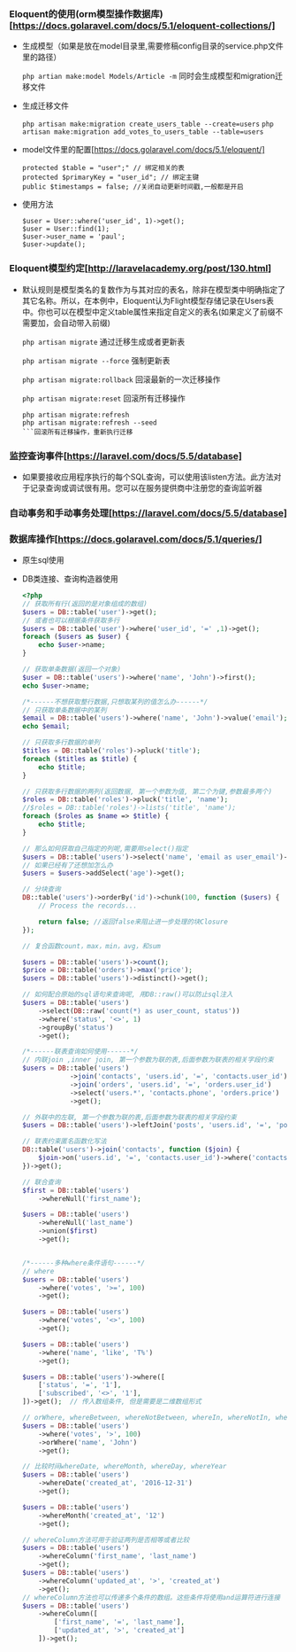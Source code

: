 ### Eloquent的使用(orm模型操作数据库)[https://docs.golaravel.com/docs/5.1/eloquent-collections/]

  - 生成模型（如果是放在model目录里,需要修稿config目录的service.php文件里的路径）
  
    ```php artian make:model Models/Article -m```  同时会生成模型和migration迁移文件
  
  - 生成迁移文件
  
    `php artisan make:migration create_users_table --create=users`
    `php artisan make:migration add_votes_to_users_table --table=users`
  - model文件里的配置[https://docs.golaravel.com/docs/5.1/eloquent/]
  
    ```
    protected $table = "user";" // 绑定相关的表
    protected $primaryKey = "user_id"; // 绑定主键
    public $timestamps = false; //关闭自动更新时间戳,一般都是开启
    
    ```
    
  - 使用方法
  
    ```
    $user = User::where('user_id', 1)->get();
    $user = User::find(1); 
    $user->user_name = 'paul';
    $user->update();
    ```
    
### Eloquent模型约定[http://laravelacademy.org/post/130.html]

  - 默认规则是模型类名的复数作为与其对应的表名，除非在模型类中明确指定了其它名称。所以，在本例中，Eloquent认为Flight模型存储记录在Users表中。你也可以在模型中定义table属性来指定自定义的表名(如果定义了前缀不需要加，会自动带入前缀)
    
    ```php artisan migrate``` 通过迁移生成或者更新表
    
    ```php artisan migrate --force``` 强制更新表
    
    ```php artisan migrate:rollback``` 回滚最新的一次迁移操作
    
    ```php artisan migrate:reset``` 回滚所有迁移操作
    
    ```
    php artisan migrate:refresh
    php artisan migrate:refresh --seed
    ```回滚所有迁移操作，重新执行迁移
    
### 监控查询事件[https://laravel.com/docs/5.5/database]  

  - 如果要接收应用程序执行的每个SQL查询，可以使用该listen方法。此方法对于记录查询或调试很有用。您可以在服务提供商中注册您的查询监听器
  
### 自动事务和手动事务处理[https://laravel.com/docs/5.5/database]

### 数据库操作[https://docs.golaravel.com/docs/5.1/queries/]
    
  - 原生sql使用
   
  - DB类连接、查询构造器使用
  
    ```php
    <?php
    // 获取所有行(返回的是对象组成的数组)
    $users = DB::table('user')->get();
    // 或者也可以根据条件获取多行
    $users = DB::table('user')->where('user_id', '=' ,1)->get();
    foreach ($users as $user) {
        echo $user->name;
    }

    // 获取单条数据(返回一个对象)
    $user = DB::table('users')->where('name', 'John')->first();
    echo $user->name;

    /*------不想获取整行数据,只想取某列的值怎么办------*/
    // 只获取单条数据中的某列
    $email = DB::table('users')->where('name', 'John')->value('email');
    echo $email;

    // 只获取多行数据的单列
    $titles = DB::table('roles')->pluck('title');
    foreach ($titles as $title) {
        echo $title;
    }

    // 只获取多行数据的两列(返回数据, 第一个参数为值, 第二个为键,参数最多两个)
    $roles = DB::table('roles')->pluck('title', 'name');
    //$roles = DB::table('roles')->lists('title', 'name');
    foreach ($roles as $name => $title) {
        echo $title;
    }
    
    // 那么如何获取自己指定的列呢,需要用select()指定
    $users = DB::table('users')->select('name', 'email as user_email')->get();
    // 如果已经有了还想加怎么办
    $users = $users->addSelect('age')->get(); 
    
    // 分块查询
    DB::table('users')->orderBy('id')->chunk(100, function ($users) {
        // Process the records...
    
        return false; //返回false来阻止进一步处理的块Closure
    });

    // 复合函数count，max，min，avg，和sum

    $users = DB::table('users')->count();
    $price = DB::table('orders')->max('price');
    $users = DB::table('users')->distinct()->get();

    // 如何配合原始的sql语句来查询呢, 用DB::raw()可以防止sql注入
    $users = DB::table('users')
        ->select(DB::raw('count(*) as user_count, status'))
        ->where('status', '<>', 1)
        ->groupBy('status')
        ->get();

    /*------联表查询如何使用------*/
    // 内联join ,inner join, 第一个参数为联的表,后面参数为联表的相关字段约束
    $users = DB::table('users')
                ->join('contacts', 'users.id', '=', 'contacts.user_id')
                ->join('orders', 'users.id', '=', 'orders.user_id')
                ->select('users.*', 'contacts.phone', 'orders.price')
                ->get();

    // 外联中的左联, 第一个参数为联的表,后面参数为联表的相关字段约束
    $users = DB::table('users')->leftJoin('posts', 'users.id', '=', 'posts.user_id')->get();

    // 联表约束匿名函数化写法
    DB::table('users')->join('contacts', function ($join) {
        $join->on('users.id', '=', 'contacts.user_id')->where('contacts.user_id', '>', 5);
    })->get();

    // 联合查询
    $first = DB::table('users')
        ->whereNull('first_name');
    
    $users = DB::table('users')
        ->whereNull('last_name')
        ->union($first)
        ->get();

    
    /*------多种where条件语句------*/
    // where
    $users = DB::table('users')
        ->where('votes', '>=', 100)
        ->get();
    
    $users = DB::table('users')
        ->where('votes', '<>', 100)
        ->get();
    
    $users = DB::table('users')
        ->where('name', 'like', 'T%')
        ->get();

    $users = DB::table('users')->where([
        ['status', '=', '1'],
        ['subscribed', '<>', '1'],
    ])->get();  // 传入数组条件, 但是需要是二维数组形式

    // orWhere, whereBetween, whereNotBetween, whereIn, whereNotIn, whereNull, whereNotNull
    $users = DB::table('users')
        ->where('votes', '>', 100)
        ->orWhere('name', 'John')
        ->get();

    // 比较时间whereDate, whereMonth, whereDay, whereYear
    $users = DB::table('users')
        ->whereDate('created_at', '2016-12-31')
        ->get();

    $users = DB::table('users')
        ->whereMonth('created_at', '12')
        ->get();

    // whereColumn方法可用于验证两列是否相等或者比较
    $users = DB::table('users')
        ->whereColumn('first_name', 'last_name')
        ->get();
    $users = DB::table('users')
        ->whereColumn('updated_at', '>', 'created_at')
        ->get();
    // whereColumn方法也可以传递多个条件的数组。这些条件将使用and运算符进行连接
    $users = DB::table('users')
        ->whereColumn([
            ['first_name', '=', 'last_name'],
            ['updated_at', '>', 'created_at']
        ])->get();
    ```